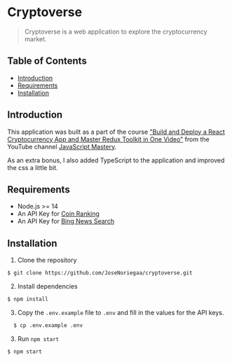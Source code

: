 # Cryptoverse

> Cryptoverse is a web application to explore the cryptocurrency market.

## Table of Contents
- [Introduction](#introduction)
- [Requirements](#requirements)
- [Installation](#installation)

## Introduction
This application was built as a part of the course ["Build and Deploy a React Cryptocurrency App and Master Redux Toolkit in One Video"](https://www.youtube.com/watch?v=9DDX3US3kss) from the YouTube channel [JavaScript Mastery](https://www.youtube.com/channel/UCmXmlB4-HJytD7wek0Uo97A).

As an extra bonus, I also added TypeScript to the application and improved the css a little bit.

## Requirements
- Node.js >= 14
- An API Key for [Coin Ranking](https://rapidapi.com/Coinranking/api/coinranking1/)
- An API Key for [Bing News Search](https://rapidapi.com/microsoft-azure-org-microsoft-cognitive-services/api/bing-news-search1/)

## Installation
1. Clone the repository
  ```bash
  $ git clone https://github.com/JoseNoriegaa/cryptoverse.git
  ```
2. Install dependencies
  ```bash
  $ npm install
  ```
3. Copy the `.env.example` file to `.env` and fill in the values for the API keys.
  ```bash
    $ cp .env.example .env
  ```
3. Run `npm start`
  ```bash
  $ npm start
  ```
